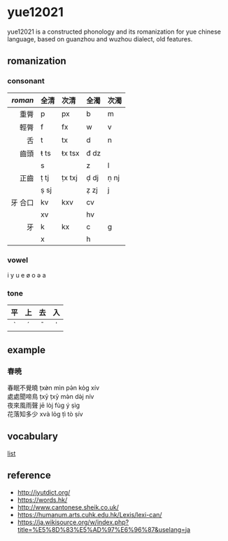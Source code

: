 # yue12021

yue12021 is a constructed phonology and its romanization for yue chinese language, based on guanzhou and wuzhou dialect, old features.

## romanization

### consonant

| *roman* | 全清 | 次清    | 全濁 | 次濁 |
| ------: | :--- | :------ | :--- | :--- |
|    重脣 | p    | px      | b    | m    |
|    輕脣 | f    | fx      | w    | v    |
|      舌 | t    | tx      | d    | n    |
|    齒頭 | ŧ ts | ŧx  tsx | đ dz |      |
|         | s    |         | z    | l    |
|    正齒 | ṭ tj | ṭx txj  | ḍ dj | ṇ nj |
|         | ṣ sj |         | ẓ zj | j    |
| 牙 合口 | kv   | kxv     | cv   |      |
|         | xv   |         | hv   |      |
|      牙 | k    | kx      | c    | g    |
|         | x    |         | h    |      |

### vowel

i y u e ø o ǝ a

### tone
|  平   |  上   |  去   |  入   |
| :---: | :---: | :---: | :---: |
|   ˋ   |   ˊ   |   ˉ   |   ˈ   |

## example

### 春暁
春眠不覺曉 ṭxø̀n mìn pǝ̍n ko̍g xív
<br>處處聞啼鳥 ṭxȳ ṭxȳ mǝ̀n dǝ̀j nív
<br>夜來風雨聲 jē lòj fùg ý ṣìg
<br>花落知多少 xvà lo̍g ṭì tò ṣív

<!--
### 千字文

#### 一
天地玄黃 宇宙洪荒 txinˋdi hynˋhvogˋyˊḍǝv hugˋxvogˋ
<br>日月盈昃 辰宿列張 ṇǝt gyt igˋṭǝk d'ẓǝnˋsǝv† lit ṭøgˋ
<br>寒來暑往 秋收冬藏 honˋlojˋṣyˊvogˊŧxǝvˋṣǝvˋtugˋđogˋ†
<br>閏餘成歲 律呂調陽 ṇøn yˋd'ẓigˋsøj løt lyˊdivˋ† øgˋ
<br>雲騰致雨 露結爲霜 vǝnˋdǝgˋṭi yˊ† lu kit vǝjˋ† ṣøgˋ
<br>金生麗水 玉出崑岡 kǝmˋṣǝgˋ† lǝj ṣøjˊgyk ṭxøt kxvǝnˋkogˋ
<br>劍號巨闕 珠稱夜光 kim hovˋ† cy kxyt ṭyˋṭxig† je kvogˋ
<br>果珍李柰 菜重芥薑 kvoˊṭǝnˋliˊnoj ŧxoj ḍug† kaj køgˋ
<br>海鹹河淡 鱗潛羽翔 xojˊhamˋhoˋdamˊ† lǝnˋđimˋyˊd-zøgˋ
<br>
<br>龍師火帝 鳥官人皇 lugˋṣˋxvoˊtǝj nivˊkunˋṇǝnˋhvogˋ
<br>始制文字 乃服衣裳 t-ṣxiˊṭǝj mǝnˋ† đ najˊwuk qiˋ† ẓøgˋ
<br>推位讓國 有虞陶唐 txujˋvǝj ṇøg kvok jǝvˊgyˋdovˋdogˋ
<br>弔民伐罪 周發殷湯 tiv mǝnˋwat đuj ṭǝvˋfat qjǝnˋtxogˋ
<br>坐朝問道 垂拱平章 đo ḍivˋ† mǝn dov d'ẓøjˋkugˊbigˋṭøgˋ
<br>愛育黎首 臣伏戎羌 qoj juk lǝjˋṣǝvˊḍǝnˋwuk ṇugˋkxøgˋ
<br>遐邇壹體 率賓歸王 haˋṇiˊqjǝt txǝjˊṣøt† pǝnˋkvǝjˋvogˋ†
<br>鳴鳳在樹 白駒食場 migˋwug đoj d'ẓy bak kyˋẓik ḍøgˋ
<br>化被草木 賴及萬方 xva biˊ† ŧxovˊmuk laj cǝp man fogˋ
<br>
<br>蓋此身髮 四大五常 koj ŧxˊṣǝnˋfat s daj gˊđøgˋ
<br>恭惟鞠養 豈敢毀傷 kugˋvǝjˋkuk øgˊk'xiˊkomˊxvǝjˊṣøgˋ
<br>女慕貞絜 男效才良 nyˊmuˋṭigˋkit namˋhav đojˋløgˋ
<br>知過必改 得能莫忘 ṭiˋkvo pit kojˊtak nǝgˋmok mok mogˋ
<br>罔談彼短 靡恃己長 mogˊdamˋpiˊtynˊmiˊḍiˊkiˊḍøgˋ†
<br>信使可覆 器欲難量 sǝn ṣˊ† k'xoˊfuk k'xi juk nanˋ† løg
<br>墨悲絲染 詩讚羔羊 mǝk piˋsˋṇimˊṣiˋŧan kovˋøgˋ

#### 二
景行維賢 克念作聖
<br>德建名立 形端表正
<br>空谷傳聲 虛堂習聽
<br>禍因惡積 福緣善慶
<br>尺璧非寶 寸陰是競
<br>資父事君 曰嚴與敬
<br>孝當竭力 忠則盡命
<br>臨深履薄 夙興溫凊
<br>似蘭斯馨 如松之盛
<br>
<br>川流不息 淵澄取映
<br>容止若思 言辭安定
<br>篤初誠美 慎終宜令
<br>榮業所基 籍甚無竟
<br>學優登仕 攝職從政
<br>存以甘棠 去而益詠

† 多讀字
-->

## vocabulary
[list](./vocabulary.tsv)


## reference

- http://jyutdict.org/
- https://words.hk/
- http://www.cantonese.sheik.co.uk/
- https://humanum.arts.cuhk.edu.hk/Lexis/lexi-can/
- https://ja.wikisource.org/w/index.php?title=%E5%8D%83%E5%AD%97%E6%96%87&uselang=ja